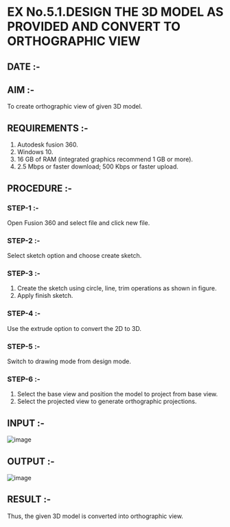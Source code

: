 # EX No.5.1.DESIGN THE 3D MODEL AS PROVIDED AND CONVERT TO ORTHOGRAPHIC VIEW
## DATE :-

## AIM :- 
To create orthographic view of given 3D model.

## REQUIREMENTS :- 
1. Autodesk fusion 360.
2. Windows 10.
3. 16 GB of RAM (integrated graphics recommend 1 GB or more).
4. 2.5 Mbps or faster download; 500 Kbps or faster upload. 

## PROCEDURE :-

### STEP-1 :-
Open Fusion 360 and select file and click new file.

### STEP-2 :-
Select sketch option and choose create sketch.

### STEP-3 :- 
1. Create the sketch using circle, line, trim operations as shown in figure.
2. Apply finish sketch. 

### STEP-4 :-  
 Use the extrude option to convert the 2D to 3D.

### STEP-5 :-
Switch to drawing mode from design mode.
          
### STEP-6 :-
1. Select the base view and position the model to project from base view.
2. Select the projected view to generate orthographic projections.

## INPUT :-
![image](https://user-images.githubusercontent.com/113594316/199408705-ed302b2a-90c3-41c0-9cc4-791a93366e2a.png)

## OUTPUT :-
![image](https://github.com/NithyaDayalan/EX-No.5.1.-DESIGN-THE-3D-MODEL-AS-PROVIDED-AND-CONVERT-TO-ORTHOGRAPHIC-VIEW/assets/166380061/d34d3cd7-8fb6-4767-9213-793153c86d32)

## RESULT :-
Thus, the given 3D model is converted into orthographic view.


